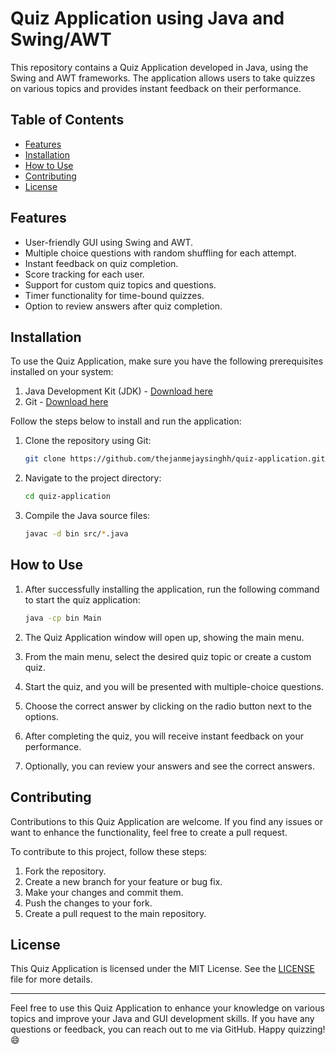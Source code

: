 # Quiz Application using Java and Swing/AWT


This repository contains a Quiz Application developed in Java, using the Swing and AWT frameworks. The application allows users to take quizzes on various topics and provides instant feedback on their performance.

## Table of Contents

- [Features](#features)
- [Installation](#installation)
- [How to Use](#how-to-use)
- [Contributing](#contributing)
- [License](#license)

## Features

- User-friendly GUI using Swing and AWT.
- Multiple choice questions with random shuffling for each attempt.
- Instant feedback on quiz completion.
- Score tracking for each user.
- Support for custom quiz topics and questions.
- Timer functionality for time-bound quizzes.
- Option to review answers after quiz completion.

## Installation

To use the Quiz Application, make sure you have the following prerequisites installed on your system:

1. Java Development Kit (JDK) - [Download here](https://www.oracle.com/java/technologies/javase-downloads.html)
2. Git - [Download here](https://git-scm.com/downloads)

Follow the steps below to install and run the application:

1. Clone the repository using Git:

   ```bash
   git clone https://github.com/thejanmejaysinghh/quiz-application.git
   ```

2. Navigate to the project directory:

   ```bash
   cd quiz-application
   ```

3. Compile the Java source files:

   ```bash
   javac -d bin src/*.java
   ```

## How to Use

1. After successfully installing the application, run the following command to start the quiz application:

   ```bash
   java -cp bin Main
   ```

2. The Quiz Application window will open up, showing the main menu.

3. From the main menu, select the desired quiz topic or create a custom quiz.

4. Start the quiz, and you will be presented with multiple-choice questions.

5. Choose the correct answer by clicking on the radio button next to the options.

6. After completing the quiz, you will receive instant feedback on your performance.

7. Optionally, you can review your answers and see the correct answers.

## Contributing

Contributions to this Quiz Application are welcome. If you find any issues or want to enhance the functionality, feel free to create a pull request.

To contribute to this project, follow these steps:

1. Fork the repository.
2. Create a new branch for your feature or bug fix.
3. Make your changes and commit them.
4. Push the changes to your fork.
5. Create a pull request to the main repository.

## License

This Quiz Application is licensed under the MIT License. See the [LICENSE](LICENSE) file for more details.

---

Feel free to use this Quiz Application to enhance your knowledge on various topics and improve your Java and GUI development skills. If you have any questions or feedback, you can reach out to me via GitHub. Happy quizzing! 😄
